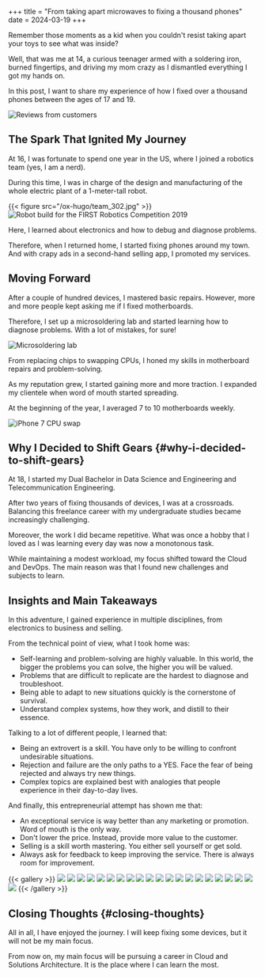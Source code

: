 +++
title = "From taking apart microwaves to fixing a thousand phones"
date = 2024-03-19
+++

Remember those moments as a kid when you couldn't resist taking apart your toys to see what was inside?

Well, that was me at 14, a curious teenager armed with a soldering iron, burned fingertips, and driving my mom crazy as I dismantled everything I got my hands on.

In this post, I want to share my experience of how I fixed over a thousand phones between the ages of 17 and 19.

![Reviews from customers](reviews.jpg "Reviews from customers")

## The Spark That Ignited My Journey

At 16, I was fortunate to spend one year in the US, where I joined a robotics team (yes, I am a nerd).

During this time, I was in charge of the design and manufacturing of the whole electric plant of a 1-meter-tall robot.

{{< figure src="/ox-hugo/team_302.jpg" >}}
![Robot build for the FIRST Robotics Competition 2019](team_302.jpg "Robot built for the FIRST Robotics Competition 2019")

Here, I learned about electronics and how to debug and diagnose problems.

Therefore, when I returned home, I started fixing phones around my town. And with crapy ads in a second-hand selling app, I promoted my services.


## Moving Forward

After a couple of hundred devices, I mastered basic repairs. However, more and more people kept asking me if I fixed motherboards.

Therefore, I set up a microsoldering lab and started learning how to diagnose problems. With a lot of mistakes, for sure!

![Microsoldering lab](laboratory.jpg "Microsoldering lab")

From replacing chips to swapping CPUs, I honed my skills in motherboard repairs and problem-solving.

As my reputation grew, I started gaining more and more traction. I expanded my clientele when word of mouth started spreading.

At the beginning of the year, I averaged 7 to 10 motherboards weekly.

![iPhone 7 CPU swap](iphone_7_cpu_swap.jpg "iPhone 7 CPU swap")

## Why I Decided to Shift Gears {#why-i-decided-to-shift-gears}

At 18, I started my Dual Bachelor in Data Science and Engineering and Telecommunication Engineering.

After two years of fixing thousands of devices, I was at a crossroads. Balancing this freelance career with my undergraduate studies became increasingly challenging.

Moreover, the work I did became repetitive. What was once a hobby that I loved as I was learning every day was now a monotonous task.

While maintaining a modest workload, my focus shifted toward the Cloud and DevOps. The main reason was that I found new challenges and subjects to learn.


## Insights and Main Takeaways

In this adventure, I gained experience in multiple disciplines, from electronics to business and selling.

From the technical point of view, what I took home was:

-   Self-learning and problem-solving are highly valuable. In this world, the bigger the problems you can solve, the higher you will be valued.
-   Problems that are difficult to replicate are the hardest to diagnose and troubleshoot.
-   Being able to adapt to new situations quickly is the cornerstone of survival.
-   Understand complex systems, how they work, and distill to their essence.

Talking to a lot of different people, I learned that:

-   Being an extrovert is a skill. You have only to be willing to confront undesirable situations.
-   Rejection and failure are the only paths to a YES. Face the fear of being rejected and always try new things.
-   Complex topics are explained best with analogies that people experience in their day-to-day lives.

And finally, this entrepreneurial attempt has shown me that:

-   An exceptional service is way better than any marketing or promotion. Word of mouth is the only way.
-   Don't lower the price. Instead, provide more value to the customer.
-   Selling is a skill worth mastering. You either sell yourself or get sold.
-   Always ask for feedback to keep improving the service. There is always room for improvement.

{{< gallery >}}
  <img src="gallery/cpu_swap.jpg" class="grid-w33" />
  <img src="gallery/iphone_x_disassembly.jpeg" class="grid-w33" />
  <img src="gallery/a_lot_of_phones.jpeg" class="grid-w33" />
  <img src="gallery/keychain_cpu.jpeg" class="grid-w33" />
  <img src="gallery/baseband_reball.jpeg" class="grid-w33" />
  <img src="gallery/middle_plate_reballing.jpeg" class="grid-w33" />
  <img src="gallery/cpu_reballing.jpeg" class="grid-w33" />
  <img src="gallery/laptop_screen.jpeg" class="grid-w33" />
  <img src="gallery/iphone_7_audio.jpeg" class="grid-w33" />
  <img src="gallery/wifi.jpeg" class="grid-w33" />
  <img src="gallery/gasoline_phone.jpeg" class="grid-w33" />
  <img src="gallery/mid_layer_iphone_x.jpeg" class="grid-w33" />
  <img src="gallery/bottom_layer_swap.jpeg" class="grid-w33" />
  <img src="gallery/apple_watch_flex.jpeg" class="grid-w33" />
  <img src="gallery/iphone_xs_cpu_swap.jpeg" class="grid-w33" />
  <img src="gallery/iphone_7_swap.jpeg" class="grid-w33" />
  <img src="gallery/fpv_waterproof.jpeg" class="grid-w33" />
  <img src="gallery/lab.jpeg" class="grid-w33" />
  <img src="gallery/samsung_s9.jpeg" class="grid-w33" />
  <img src="gallery/mac.jpeg" class="grid-w33" />
  <img src="gallery/dji.jpeg" class="grid-w33" />
{{< /gallery >}}


## Closing Thoughts {#closing-thoughts}

All in all, I have enjoyed the journey. I will keep fixing some devices, but it will not be my main focus.

From now on, my main focus will be pursuing a career in Cloud and Solutions Architecture. It is the place where I can learn the most.
